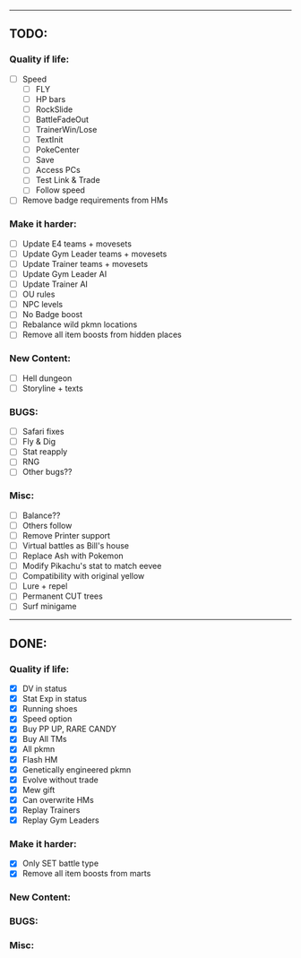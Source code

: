 --------------------------------------------------------------------------------

## TODO:

### Quality if life:
- [ ] Speed
    - [ ] FLY
    - [ ] HP bars
    - [ ] RockSlide
    - [ ] BattleFadeOut
    - [ ] TrainerWin/Lose
    - [ ] TextInit
    - [ ] PokeCenter
    - [ ] Save
    - [ ] Access PCs
    - [ ] Test Link & Trade
    - [ ] Follow speed
- [ ] Remove badge requirements from HMs

### Make it harder:
- [ ] Update E4 teams + movesets
- [ ] Update Gym Leader teams + movesets
- [ ] Update Trainer teams + movesets
- [ ] Update Gym Leader AI
- [ ] Update Trainer AI
- [ ] OU rules
- [ ] NPC levels
- [ ] No Badge boost
- [ ] Rebalance wild pkmn locations
- [ ] Remove all item boosts from hidden places

### New Content:
- [ ] Hell dungeon
- [ ] Storyline + texts

### BUGS:
- [ ] Safari fixes
- [ ] Fly & Dig
- [ ] Stat reapply
- [ ] RNG
- [ ] Other bugs??

### Misc:
- [ ] Balance??
- [ ] Others follow
- [ ] Remove Printer support
- [ ] Virtual battles as Bill's house
- [ ] Replace Ash with Pokemon
- [ ] Modify Pikachu's stat to match eevee
- [ ] Compatibility with original yellow
- [ ] Lure + repel
- [ ] Permanent CUT trees
- [ ] Surf minigame

--------------------------------------------------------------------------------

## DONE:

### Quality if life:
- [x] DV in status
- [x] Stat Exp in status
- [x] Running shoes
- [x] Speed option
- [x] Buy PP UP, RARE CANDY
- [x] Buy All TMs
- [x] All pkmn
- [x] Flash HM
- [x] Genetically engineered pkmn
- [x] Evolve without trade
- [x] Mew gift
- [x] Can overwrite HMs
- [x] Replay Trainers
- [x] Replay Gym Leaders

### Make it harder:
- [x] Only SET battle type
- [x] Remove all item boosts from marts

### New Content:
### BUGS:
### Misc: